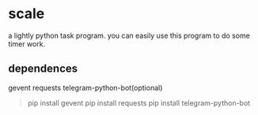 # scale

a lightly python task program.
you can easily use this program to do some timer work.

## dependences

gevent
requests
telegram-python-bot(optional)

> pip install gevent
> pip install requests
> pip install telegram-python-bot
